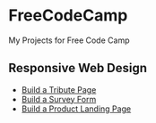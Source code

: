 # FreeCodeCamp
My Projects for Free Code Camp

## Responsive Web Design
- [Build a Tribute Page](https://codepen.io/amlan99/full/mdmdNKo)
- [Build a Survey Form](https://codepen.io/amlan99/full/abWbXyP)
- [Build a Product Landing Page](https://codepen.io/amlan99/full/eYWmLYN)
